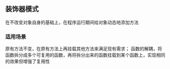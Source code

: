 ## 装饰器模式
在不改变对象自身的基础上，在程序运行期间给对象动态地添加方法

### 适用场景
原有方法不变，在原有方法上再挂载其他方法来满足现有需求；
函数的解耦，将函数拆分成多个可复用的函数，再将拆分出来的函数挂载到某个函数上，实现相同的效果但增强了复用性